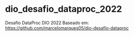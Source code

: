 # dio_desafio_dataproc_2022
Desafio DataProc DIO 2022
Baseado em: https://github.com/marcelomarques05/dio-desafio-dataproc

